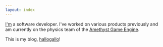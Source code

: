 ```yaml
---
layout: index
---
```


[I'm][me] a software developer. I've worked on various products previously
and am currently on the physics team of the [Amethyst Game Engine][amethyst].

This is my blog, [hallogallo][]!

[me]: https://github.com/distransient
[amethyst]: https://amethyst.rs/
[hallogallo]: https://www.youtube.com/watch?v=zndpi8tNZyQ